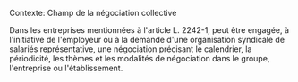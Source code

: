 Contexte: Champ de la négociation collective

Dans les entreprises mentionnées à l'article L. 2242-1, peut être engagée, à l'initiative de l'employeur ou à la demande d'une organisation syndicale de salariés représentative, une négociation précisant le calendrier, la périodicité, les thèmes et les modalités de négociation dans le groupe, l'entreprise ou l'établissement.